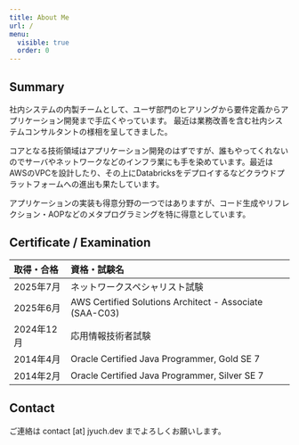 ```yaml
---
title: About Me
url: /
menu:
  visible: true
  order: 0
---
```


<!--
<img src="/img/jyuch.webp" style="border-radius:50%;height:8rem">
-->

## Summary

社内システムの内製チームとして、ユーザ部門のヒアリングから要件定義からアプリケーション開発まで手広くやっています。
最近は業務改善を含む社内システムコンサルタントの様相を呈してきました。

コアとなる技術領域はアプリケーション開発のはずですが、誰もやってくれないのでサーバやネットワークなどのインフラ業にも手を染めています。最近はAWSのVPCを設計したり、その上にDatabricksをデプロイするなどクラウドプラットフォームへの進出も果たしています。

アプリケーションの実装も得意分野の一つではありますが、コード生成やリフレクション・AOPなどのメタプログラミングを特に得意としています。

## Certificate / Examination

|取得・合格|資格・試験名|
|:-|:-|
|2025年7月|ネットワークスペシャリスト試験|
|2025年6月|AWS Certified Solutions Architect - Associate (SAA-C03)|
|2024年12月|応用情報技術者試験|
|2014年4月|Oracle Certified Java Programmer, Gold SE 7|
|2014年2月|Oracle Certified Java Programmer, Silver SE 7|

## Contact

ご連絡は contact [at] jyuch.dev までよろしくお願いします。
